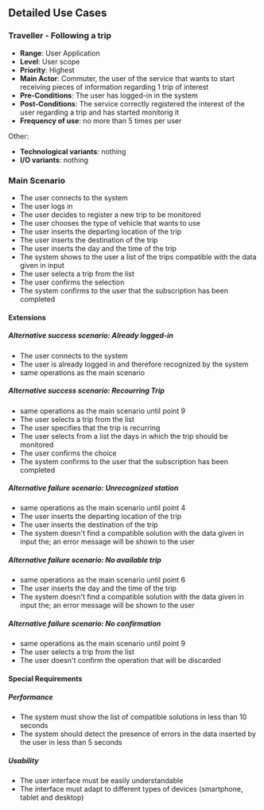 ## Detailed Use Cases

### Traveller - Following a trip

* **Range**: User Application
* **Level**: User scope
* **Priority**: Highest
* **Main Actor**: Commuter, the user of the service that wants to start receiving pieces of information regarding 1 trip of interest
* **Pre-Conditions**: The user has logged-in in the system
* **Post-Conditions**: The service correctly registered the interest of the user regarding a trip and has started monitorig it
* **Frequency of use**: no more than 5 times per user

Other:

* **Technological variants**: nothing
* **I/O variants**: nothing

### Main Scenario

+ The user connects to the system
+ The user logs in
+ The user decides to register a new trip to be monitored
+ The user chooses the type of vehicle that wants to use
+ The user inserts the departing location of the trip
+ The user inserts the destination of the trip
+ The user inserts the day and the time of the trip
+ The system shows to the user a list of the trips compatible with the data given in input
+ The user selects a trip from the list
+ The user confirms the selection
+ The system confirms to the user that the subscription has been completed

#### Extensions

##### Alternative success scenario: Already logged-in

+ The user connects to the system
+ The user is already logged in and therefore recognized by the system
+ same operations as the main scenario

##### Alternative success scenario: Recourring Trip

+ same operations as the main scenario until point 9
+ The user selects a trip from the list
+ The user specifies that the trip is recurring
+ The user selects from a list the days in which the trip should be monitored
+ The user confirms the choice
+ The system confirms to the user that the subscription has been completed

##### Alternative failure scenario: Unrecognized station

+ same operations as the main scenario until point 4
+ The user inserts the departing location of the trip
+ The user inserts the destination of the trip
+ The system doesn't find a compatible solution with the data given in input the; an error message will be shown to the user

##### Alternative failure scenario: No available trip

+ same operations as the main scenario until point 6
+ The user inserts the day and the time of the trip
+ The system doesn't find a compatible solution with the data given in input the; an error message will be shown to the user

##### Alternative failure scenario: No confirmation

+ same operations as the main scenario until point 9
+ The user selects a trip from the list
+ The user doesn't confirm the operation that will be discarded

#### Special Requirements

##### Performance

* The system must show the list of compatible solutions in less than 10 seconds
* The system should detect the presence of errors in the data inserted by the user in less than 5 seconds

##### Usability

* The user interface must be easily understandable
* The interface must adapt to different types of devices (smartphone, tablet and desktop)


